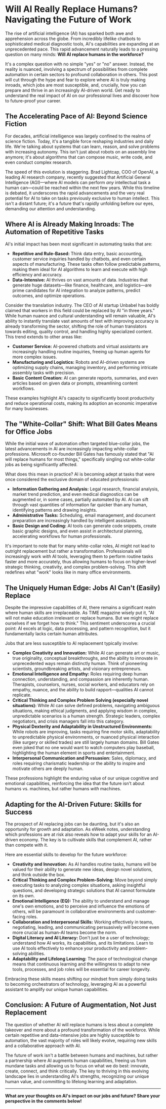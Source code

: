 # Will AI Really Replace Humans? Navigating the Future of Work

The rise of artificial intelligence (AI) has sparked both awe and apprehension across the globe. From incredibly lifelike chatbots to sophisticated medical diagnostic tools, AI's capabilities are expanding at an unprecedented pace. This rapid advancement naturally leads to a pressing question on many minds: **Will AI replace humans in the workforce?**

It's a complex question with no simple "yes" or "no" answer. Instead, the reality is nuanced, involving a spectrum of possibilities from complete automation in certain sectors to profound collaboration in others. This post will cut through the hype and fear to explore where AI is truly making inroads, which jobs are most susceptible, and, crucially, how you can prepare and thrive in an increasingly AI-driven world. Get ready to understand the real impact of AI on our professional lives and discover how to future-proof your career.

## The Accelerating Pace of AI: Beyond Science Fiction

For decades, artificial intelligence was largely confined to the realms of science fiction. Today, it's a tangible force reshaping industries and daily life. We're talking about systems that can learn, reason, and solve problems with increasing autonomy. This isn't just about robots on an assembly line anymore; it's about algorithms that can compose music, write code, and even conduct complex research.

The speed of this evolution is staggering. Brad Lightcap, COO of OpenAI, a leading AI research company, recently suggested that Artificial General Intelligence (AGI)—where AI models can perform *any* intellectual task a human can—could be reached within the next few years. While this timeline is debated, it underscores the rapid advancements and the very real potential for AI to take on tasks previously exclusive to human intellect. This isn't a distant future; it's a future that's rapidly unfolding before our eyes, demanding our attention and understanding.

## Where AI is Already Making Inroads: The Automation of Repetitive Tasks

AI's initial impact has been most significant in automating tasks that are:

*   **Repetitive and Rule-Based:** Think data entry, basic accounting, customer service inquiries handled by chatbots, and even certain aspects of manufacturing. These tasks often follow predictable patterns, making them ideal for AI algorithms to learn and execute with high efficiency and accuracy.
*   **Data-Intensive:** AI thrives on vast amounts of data. Industries that generate huge datasets—like finance, healthcare, and logistics—are prime candidates for AI integration to analyze patterns, predict outcomes, and optimize operations.

Consider the translation industry. The CEO of AI startup Unbabel has boldly claimed that workers in this field could be replaced by AI "in three years." While human nuance and cultural understanding will remain valuable, AI's ability to instantly translate vast amounts of text with improving accuracy is already transforming the sector, shifting the role of human translators towards editing, quality control, and handling highly specialized content. This trend extends to other areas like:

*   **Customer Service:** AI-powered chatbots and virtual assistants are increasingly handling routine inquiries, freeing up human agents for more complex issues.
*   **Manufacturing and Logistics:** Robots and AI-driven systems are optimizing supply chains, managing inventory, and performing intricate assembly tasks with precision.
*   **Basic Content Creation:** AI can generate reports, summaries, and even articles based on given data or prompts, streamlining content workflows.

These examples highlight AI's capacity to significantly boost productivity and reduce operational costs, making its adoption an economic imperative for many businesses.

## The "White-Collar" Shift: What Bill Gates Means for Office Jobs

While the initial wave of automation often targeted blue-collar jobs, the latest advancements in AI are increasingly impacting white-collar professions. Microsoft co-founder Bill Gates has famously stated that "AI will replace humans for most things," specifically singling out white-collar jobs as being significantly affected.

What does this mean in practice? AI is becoming adept at tasks that were once considered the exclusive domain of educated professionals:

*   **Information Gathering and Analysis:** Legal research, financial analysis, market trend prediction, and even medical diagnostics can be augmented or, in some cases, partially automated by AI. AI can sift through vast quantities of information far quicker than any human, identifying patterns and drawing insights.
*   **Administrative Tasks:** Scheduling, email management, and document preparation are increasingly handled by intelligent assistants.
*   **Basic Design and Coding:** AI tools can generate code snippets, create basic graphic designs, and even assist in architectural planning, accelerating workflows for human professionals.

It's important to note that for many white-collar roles, AI might not lead to outright replacement but rather a transformation. Professionals will increasingly work *with* AI tools, leveraging them to perform routine tasks faster and more accurately, thus allowing humans to focus on higher-level strategic thinking, creativity, and complex problem-solving. This shift redefines what "work" looks like in many office environments.

## The Uniquely Human Edge: Jobs AI Can't (Easily) Replace

Despite the impressive capabilities of AI, there remains a significant realm where human skills are irreplaceable. As TIME magazine wisely put it, "AI will not make education irrelevant or replace humans. But we might replace ourselves if we forget how to think." This sentiment underscores a crucial point: AI excels at logic, data processing, and pattern recognition, but it fundamentally lacks certain human attributes.

Jobs that are less susceptible to AI replacement typically involve:

*   **Complex Creativity and Innovation:** While AI can generate art or music, true originality, conceptual breakthroughs, and the ability to innovate in unprecedented ways remain distinctly human. Think of pioneering scientists, groundbreaking artists, and visionary entrepreneurs.
*   **Emotional Intelligence and Empathy:** Roles requiring deep human connection, understanding, and compassion are inherently human. Therapists, counselors, nurses, social workers, and educators rely on empathy, nuance, and the ability to build rapport—qualities AI cannot replicate.
*   **Critical Thinking and Complex Problem Solving (especially novel situations):** While AI can solve defined problems, navigating ambiguous situations, making ethical judgments, and applying wisdom in complex, unpredictable scenarios is a human strength. Strategic leaders, complex negotiators, and crisis managers fall into this category.
*   **Physical Dexterity and Adaptability in Unstructured Environments:** While robots are improving, tasks requiring fine motor skills, adaptability to unpredictable physical environments, or nuanced physical interaction (like surgery or skilled trades) are still largely human domains. Bill Gates even joked that no one would want to watch computers play baseball, highlighting the human element in sports and entertainment.
*   **Interpersonal Communication and Persuasion:** Sales, diplomacy, and roles requiring charismatic leadership or the ability to inspire and motivate others are deeply human.

These professions highlight the enduring value of our unique cognitive and emotional capabilities, reinforcing the idea that the future isn't about humans vs. machines, but rather humans *with* machines.

## Adapting for the AI-Driven Future: Skills for Success

The prospect of AI replacing jobs can be daunting, but it's also an opportunity for growth and adaptation. As eWeek notes, understanding which professions are at risk also reveals how to adapt your skills for an AI-driven economy. The key is to cultivate skills that complement AI, rather than compete with it.

Here are essential skills to develop for the future workforce:

*   **Creativity and Innovation:** As AI handles routine tasks, humans will be valued for their ability to generate new ideas, design novel solutions, and think outside the box.
*   **Critical Thinking and Complex Problem-Solving:** Move beyond simply executing tasks to analyzing complex situations, asking insightful questions, and developing strategic solutions that AI cannot formulate on its own.
*   **Emotional Intelligence (EQ):** The ability to understand and manage one's own emotions, and to perceive and influence the emotions of others, will be paramount in collaborative environments and customer-facing roles.
*   **Collaboration and Interpersonal Skills:** Working effectively in teams, negotiating, leading, and communicating persuasively will become even more crucial as human-AI teams become the norm.
*   **Digital Literacy and AI Literacy:** Don't just be a user of technology; understand how AI works, its capabilities, and its limitations. Learn to use AI tools effectively to enhance your productivity and problem-solving abilities.
*   **Adaptability and Lifelong Learning:** The pace of technological change means that continuous learning and the willingness to adapt to new tools, processes, and job roles will be essential for career longevity.

Embracing these skills means shifting our mindset from simply doing tasks to becoming orchestrators of technology, leveraging AI as a powerful assistant to amplify our unique human capabilities.

## Conclusion: A Future of Augmentation, Not Just Replacement

The question of whether AI will replace humans is less about a complete takeover and more about a profound transformation of the workforce. While certain repetitive and data-intensive jobs are highly susceptible to automation, the vast majority of roles will likely evolve, requiring new skills and a collaborative approach with AI.

The future of work isn't a battle between humans and machines, but rather a partnership where AI augments human capabilities, freeing us from mundane tasks and allowing us to focus on what we do best: innovate, create, connect, and think critically. The key to thriving in this evolving landscape lies in understanding AI's strengths, recognizing our unique human value, and committing to lifelong learning and adaptation.

---

**What are your thoughts on AI's impact on our jobs and future? Share your perspective in the comments below!**